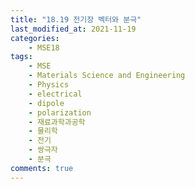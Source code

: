 ```yaml
---
title: "18.19 전기장 벡터와 분극"
last_modified_at: 2021-11-19
categories:
    - MSE18
tags:
    - MSE
    - Materials Science and Engineering
    - Physics
    - electrical
    - dipole
    - polarization
    - 재료과학과공학
    - 물리학
    - 전기
    - 쌍극자
    - 분극
comments: true
---
```


